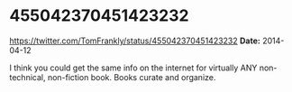 # 455042370451423232
https://twitter.com/TomFrankly/status/455042370451423232
**Date:** 2014-04-12

I think you could get the same info on the internet for virtually ANY non-technical, non-fiction book. Books curate and organize.
